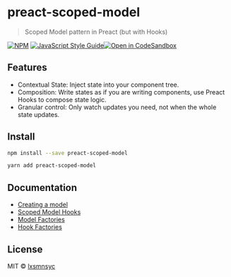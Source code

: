 # preact-scoped-model

> Scoped Model pattern in Preact (but with Hooks)

[![NPM](https://img.shields.io/npm/v/preact-scoped-model.svg)](https://www.npmjs.com/package/preact-scoped-model) [![JavaScript Style Guide](https://badgen.net/badge/code%20style/airbnb/ff5a5f?icon=airbnb)](https://github.com/airbnb/javascript)[![Open in CodeSandbox](https://img.shields.io/badge/Open%20in-CodeSandbox-blue?style=flat-square&logo=codesandbox)](https://codesandbox.io/s/github/LXSMNSYC/scoped-model/tree/master/examples/preact-scoped-model)

## Features

- Contextual State: Inject state into your component tree.
- Composition: Write states as if you are writing components, use Preact Hooks to compose state logic.
- Granular control: Only watch updates you need, not when the whole state updates.

## Install

```bash
npm install --save preact-scoped-model
```

```bash
yarn add preact-scoped-model
```

## Documentation

- [Creating a model](/packages/preact-scoped-model/docs/create-model.md)
- [Scoped Model Hooks](/packages/preact-scoped-model/docs/hooks/README.md)
- [Model Factories](/packages/preact-scoped-model/docs/model-factory.md)
- [Hook Factories](/packages/preact-scoped-model/docs/hook-factory.md)

## License

MIT © [lxsmnsyc](https://github.com/lxsmnsyc)
